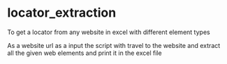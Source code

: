 # locator_extraction
To get a locator from any website in excel with different element types


As a website url as a input the script with travel to the website and extract all the given web elements and print it in the excel file
